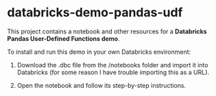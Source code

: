 # databricks-demo-pandas-udf

This project contains a notebook and other resources for a __Databricks Pandas User-Defined Functions demo__.

To install and run this demo in your own Databricks environment:

1. Download the .dbc file from the /notebooks folder and import it into Databricks (for some reason I have trouble importing this as a URL).

2. Open the notebook and follow its step-by-step instructions.
